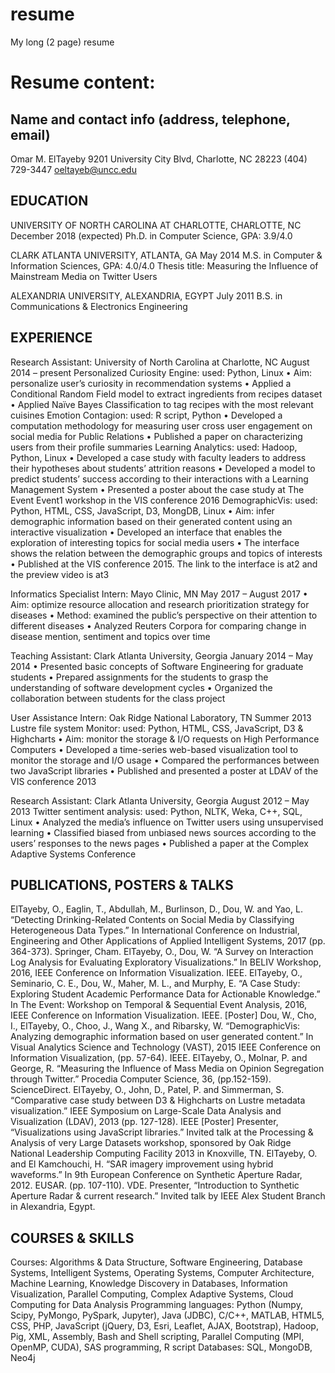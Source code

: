 # resume
My long (2 page) resume
# Resume content:

## Name and contact info (address, telephone, email)
Omar M. ElTayeby
9201 University City Blvd, Charlotte, NC 28223
(404) 729-3447     oeltayeb@uncc.edu

## EDUCATION
UNIVERSITY OF NORTH CAROLINA AT CHARLOTTE, CHARLOTTE, NC	December 2018 (expected)
Ph.D. in Computer Science, GPA: 3.9/4.0

CLARK ATLANTA UNIVERSITY, ATLANTA, GA	May 2014
M.S. in Computer & Information Sciences, GPA: 4.0/4.0
Thesis title: Measuring the Influence of Mainstream Media on Twitter Users

ALEXANDRIA UNIVERSITY, ALEXANDRIA, EGYPT	July 2011
B.S. in Communications & Electronics Engineering

## EXPERIENCE
Research Assistant: University of North Carolina at Charlotte, NC	August 2014 – present
Personalized Curiosity Engine: used: Python, Linux
•	Aim: personalize user’s curiosity in recommendation systems
•	Applied a Conditional Random Field model to extract ingredients from recipes dataset
•	Applied Naïve Bayes Classification to tag recipes with the most relevant cuisines
Emotion Contagion: used: R script, Python
•	Developed a computation methodology for measuring user cross user engagement on social media for Public Relations
•	Published a paper on characterizing users from their profile summaries
Learning Analytics: used: Hadoop, Python, Linux
•	Developed a case study with faculty leaders to address their hypotheses about students’ attrition reasons
•	Developed a model to predict students’ success according to their interactions with a Learning Management System
•	Presented a poster about the case study at The Event Event1 workshop in the VIS conference 2016
DemographicVis: used: Python, HTML, CSS, JavaScript, D3, MongDB, Linux
•	Aim: infer demographic information based on their generated content using an interactive visualization
•	Developed an interface that enables the exploration of interesting topics for social media users
•	The interface shows the relation between the demographic groups and topics of interests
•	Published at the VIS conference 2015. The link to the interface is at2 and the preview video is at3

Informatics Specialist Intern: Mayo Clinic, MN	May 2017 – August 2017
•	Aim: optimize resource allocation and research prioritization strategy for diseases
•	Method: examined the public’s perspective on their attention to different diseases
•	Analyzed Reuters Corpora for comparing change in disease mention, sentiment and topics over time

Teaching Assistant: Clark Atlanta University, Georgia	January 2014 – May 2014
•	Presented basic concepts of Software Engineering for graduate students
•	Prepared assignments for the students to grasp the understanding of software development cycles
•	Organized the collaboration between students for the class project

User Assistance Intern: Oak Ridge National Laboratory, TN	Summer 2013
Lustre file system Monitor: used: Python, HTML, CSS, JavaScript, D3 & Highcharts
•	Aim: monitor the storage & I/O requests on High Performance Computers
•	Developed a time-series web-based visualization tool to monitor the storage and I/O usage
•	Compared the performances between two JavaScript libraries
•	Published and presented a poster at LDAV of the VIS conference 2013

Research Assistant: Clark Atlanta University, Georgia	August 2012 – May 2013
Twitter sentiment analysis: used: Python, NLTK, Weka, C++, SQL, Linux
•	Analyzed the media’s influence on Twitter users using unsupervised learning
•	Classified biased from unbiased news sources according to the users’ responses to the news pages
•	Published a paper at the Complex Adaptive Systems Conference

## PUBLICATIONS, POSTERS & TALKS
ElTayeby, O., Eaglin, T., Abdullah, M., Burlinson, D., Dou, W. and Yao, L. “Detecting Drinking-Related Contents on Social Media by Classifying Heterogeneous Data Types.” In International Conference on Industrial, Engineering and Other Applications of Applied Intelligent Systems, 2017 (pp. 364-373). Springer, Cham.
ElTayeby, O., Dou, W. “A Survey on Interaction Log Analysis for Evaluating Exploratory Visualizations.” In BELIV Workshop, 2016, IEEE Conference on Information Visualization. IEEE.
ElTayeby, O., Seminario, C. E., Dou, W., Maher, M. L., and Murphy, E. “A Case Study: Exploring Student Academic Performance Data for Actionable Knowledge.” In The Event: Workshop on Temporal & Sequential Event Analysis, 2016, IEEE Conference on Information Visualization. IEEE. [Poster]
Dou, W., Cho, I., ElTayeby, O., Choo, J., Wang X., and Ribarsky, W. “DemographicVis: Analyzing demographic information based on user generated content.” In Visual Analytics Science and Technology (VAST), 2015 IEEE Conference on Information Visualization, (pp. 57-64). IEEE.
ElTayeby, O., Molnar, P. and George, R. “Measuring the Influence of Mass Media on Opinion Segregation through Twitter.” Procedia Computer Science, 36, (pp.152-159). ScienceDirect.
ElTayeby, O., John, D., Patel, P. and Simmerman, S. “Comparative case study between D3 & Highcharts on Lustre metadata visualization.” IEEE Symposium on Large-Scale Data Analysis and Visualization (LDAV), 2013 (pp. 127-128). IEEE [Poster]
Presenter, “Visualizations using JavaScript libraries.” Invited talk at the Processing & Analysis of very Large Datasets workshop, sponsored by Oak Ridge National Leadership Computing Facility 2013 in Knoxville, TN.
ElTayeby, O. and El Kamchouchi, H. “SAR imagery improvement using hybrid waveforms.” In 9th European Conference on Synthetic Aperture Radar, 2012. EUSAR. (pp. 107-110). VDE.
Presenter, “Introduction to Synthetic Aperture Radar & current research.” Invited talk by IEEE Alex Student Branch in Alexandria, Egypt.

## COURSES & SKILLS
Courses: Algorithms & Data Structure, Software Engineering, Database Systems, Intelligent Systems, Operating Systems, Computer Architecture, Machine Learning, Knowledge Discovery in Databases, Information Visualization, Parallel Computing, Complex Adaptive Systems, Cloud Computing for Data Analysis
Programming languages: Python (Numpy, Scipy, PyMongo, PySpark, Jupyter), Java (JDBC), C/C++, MATLAB, HTML5, CSS, PHP, JavaScript (jQuery, D3, Esri, Leaflet, AJAX, Bootstrap), Hadoop, Pig, XML, Assembly, Bash and Shell scripting, Parallel Computing (MPI, OpenMP, CUDA), SAS programming, R script
Databases: SQL, MongoDB, Neo4j
